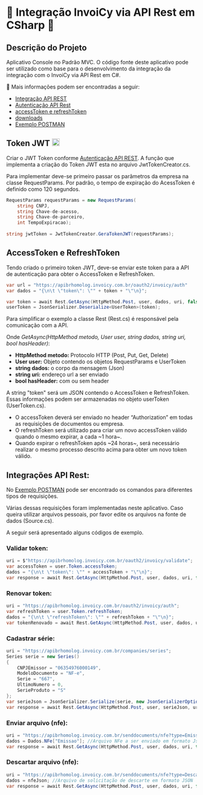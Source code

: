 # 🚀 Integração InvoiCy via API Rest em CSharp 🚀

## Descrição do Projeto
Aplicativo Console no Padrão MVC. O código fonte deste aplicativo pode ser utilizado como base para o desenvolvimento da integração da integração com o InvoiCy via API Rest em C#.

🔗 Mais informações podem ser encontradas a seguir:
- [Integração API REST](https://desenvolvedores.migrate.info/2020/06/integracao-via-api-rest-para-emissao-de-documentos/ "Integração API REST")
- [Autenticação API Rest](https://desenvolvedores.migrate.info/2021/06/autenticacao-api-rest/)
- [accessToken e refreshToken](https://desenvolvedores.migrate.info/2020/06/integracao-via-api-rest-para-emissao-de-documentos/#:~:text=accessToken%20e%20refreshToken)
- [downloads](https://desenvolvedores.migrate.info/downloads/)
- [Exemplo POSTMAN](https://documenter.getpostman.com/view/9193875/SztEanQL?version=latest)

## Token JWT  [<img src="https://jwt.io/img/pic_logo.svg" height="20px"/>](https://jwt.io/)
Criar o JWT Token conforme [Autenticação API REST](https://desenvolvedores.migrate.info/2021/06/autenticacao-api-rest/).
A função que implementa a criação do Token JWT esta no arquivo JwtTokenCreator.cs.

Para implementar deve-se primeiro passar os parâmetros da empresa na classe RequestParams. Por padrão, o tempo de expiração do AcessToken é definido como 120 segundos.

```csharp 
RequestParams requestParams = new RequestParams(
    string CNPJ, 
    string Chave-de-acesso,
    string Chave-de-parceiro, 
    int TempoExpiracao);
    
string jwtToken = JwtTokenCreator.GeraTokenJWT(requestParams);
```

## AccessToken e RefreshToken
Tendo criado o primeiro token JWT, deve-se enviar este token para a API de autenticação para obter o AccessToken e RefreshToken. 

```csharp
var url = "https://apibrhomolog.invoicy.com.br/oauth2/invoicy/auth"
var dados = "{\n\t \"token\": \"" + token + "\"\n}";

var token = await Rest.GetAsync(HttpMethod.Post, user, dados, uri, false);
userToken = JsonSerializer.Deserialize<UserToken>(token);
```
Para simplificar o exemplo a classe Rest (Rest.cs) é responsável pela comunicação com a API.

Onde <i>GetAsync(HttpMethod metodo, User user, string dados, string uri, bool hasHeader)</i>:
- <strong>HttpMethod metodo:</strong> Protocolo HTTP (Post, Put, Get, Delete)
- <strong>User user:</strong> Objeto contendo os objetos RequestParams e UserToken
- <strong>string dados:</strong> o corpo da mensagem (Json)
- <strong>string uri:</strong> endereço url a ser enviado
- <strong>bool hasHeader:</strong> com ou sem header

A string "token" será um JSON contendo o AccessToken e RefreshToken. Essas informações podem ser armazenadas no objeto userToken (UserToken.cs). 

- O accessToken deverá ser enviado no header “Authorization” em todas as requisições de documentos ou empresa.
- O refreshToken será utilizado para criar um novo accessToken válido quando o mesmo expirar, a cada ~1 hora~. 
- Quando expirar o refreshToken após ~24 horas~, será necessário realizar o mesmo processo descrito acima para obter um novo token válido.

## Integrações API Rest:
No [Exemplo POSTMAN](https://documenter.getpostman.com/view/9193875/SztEanQL?version=latest) pode ser encontrado os comandos para diferentes tipos de requisições. 

Várias dessas requisições foram implementadas neste aplicativo. Caso queira utilizar arquivos pessoais, por favor edite os arquivos na fonte de dados (Source.cs).

A seguir será apresentado alguns códigos de exemplo.

### Validar token: 
```csharp
uri = $"https://apibrhomolog.invoicy.com.br/oauth2/invoicy/validate";
var accessToken = user.Token.accessToken;
dados = "{\n\t \"token\": \"" + accessToken + "\"\n}";
var response = await Rest.GetAsync(HttpMethod.Post, user, dados, uri, false);
```

### Renovar token:  
```csharp
uri = "https://apibrhomolog.invoicy.com.br/oauth2/invoicy/auth";
var refreshToken = user.Token.refreshToken;
dados = "{\n\t \"refreshToken\": \"" + refreshToken + "\"\n}";
var tokenRenovado = await Rest.GetAsync(HttpMethod.Post, user, dados, uri, false);
```

### Cadastrar série: 
```csharp
uri = "https://apibrhomolog.invoicy.com.br/companies/series";
Series serie = new Series()
{
	CNPJEmissor = "06354976000149",
	ModeloDocumento = "NF-e",
	Serie = "667",
	UltimoNumero = 0,
	SerieProduto = "S"
};
var serieJson = JsonSerializer.Serialize(serie, new JsonSerializerOptions() { WriteIndented = true });
var response = await Rest.GetAsync(HttpMethod.Post, user, serieJson, uri, true);
```

### Enviar arquivo (nfe):
```csharp
uri = "https://apibrhomolog.invoicy.com.br/senddocuments/nfe?type=Emissao";
dados = Dados.NFe["Emissao"]; //Arquivo NFe a ser enviado em formato Json
var response = await Rest.GetAsync(HttpMethod.Post, user, dados, uri, true);
```

### Descartar arquivo (nfe):
```csharp
uri = "https://apibrhomolog.invoicy.com.br/senddocuments/nfe?type=Descarte";
dados = nfeJson; //Arquivo de solicitação de descarte em formato JSON
var response = await Rest.GetAsync(HttpMethod.Post, user, dados, uri, false);
```
